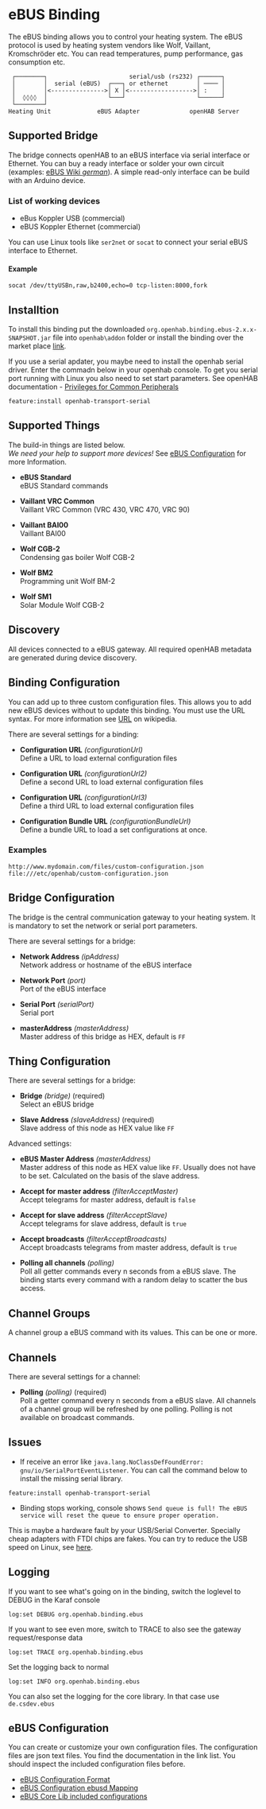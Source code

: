 # eBUS Binding

The eBUS binding allows you to control your heating system. The eBUS protocol is
used by heating system vendors like Wolf, Vaillant, Kromschröder etc. You can
read temperatures, pump performance, gas consumption etc.

     ┌────────┐                       serial/usb (rs232) ┌──────┐
     │        │  serial (eBUS)  ┌───┐ or ethernet        │ ──── │
     │        │<--------------->│ X │<------------------>│ :    │
     │  ◊◊◊◊  │                 └───┘                    └──────┘
     └────────┘
    Heating Unit             eBUS Adapter              openHAB Server

## Supported Bridge

The bridge connects openHAB to an eBUS interface via serial interface or
Ethernet. You can buy a ready interface or solder your own circuit
(examples: [eBUS Wiki *german*](http://ebus-wiki.org/doku.php/ebus/ebuskonverter)).
A simple read-only interface can be build with an Arduino device.

### List of working devices

- eBus Koppler USB (commercial)
- eBUS Koppler Ethernet (commercial)

You can use Linux tools like `ser2net` or `socat` to connect your serial
eBUS interface to Ethernet.

#### Example

    socat /dev/ttyUSBn,raw,b2400,echo=0 tcp-listen:8000,fork

## Installtion

To install this binding put the downloaded `org.openhab.binding.ebus-2.x.x-SNAPSHOT.jar` file into `openhab\addon` folder or install the binding over the market place [link](https://marketplace.eclipse.org/content/ebus-20-binding).

If you use a serial apdater, you maybe need to install the openhab serial driver. Enter the commadn below in your openhab console. To get you serial port running with Linux you also need to set start parameters. See openHAB documentation - [Privileges for Common Peripherals](http://docs.openhab.org/installation/linux.html#privileges-for-common-peripherals)

```
feature:install openhab-transport-serial
```

## Supported Things

The build-in things are listed below.  
_We need your help to support more devices!_ See 
[eBUS Configuration](#ebus-configuration) for more Information.

- **eBUS Standard**  
eBUS Standard commands

- **Vaillant VRC Common**  
Vaillant VRC Common (VRC 430, VRC 470, VRC 90)

- **Vaillant BAI00**  
Vaillant BAI00

- **Wolf CGB-2**  
Condensing gas boiler Wolf CGB-2

- **Wolf BM2**  
Programming unit Wolf BM-2

- **Wolf SM1**  
Solar Module Wolf CGB-2

## Discovery

All devices connected to a eBUS gateway. All required openHAB metadata are 
generated during device discovery. 

## Binding Configuration

You can add up to three custom configuration files. This allows you to add new 
eBUS devices without to update this binding. You must use the URL syntax. 
For more information see [URL](https://en.wikipedia.org/wiki/URL) on wikipedia.

There are several settings for a binding:

- **Configuration URL** _(configurationUrl)_  
Define a URL to load external configuration files

- **Configuration URL** _(configurationUrl2)_  
Define a second URL to load external configuration files

- **Configuration URL** _(configurationUrl3)_  
Define a third URL to load external configuration files

- **Configuration Bundle URL** _(configurationBundleUrl)_  
Define a bundle URL to load a set configurations at once.


### Examples

    http://www.mydomain.com/files/custom-configuration.json
    file:///etc/openhab/custom-configuration.json

## Bridge Configuration

The bridge is the central communication gateway to your heating system. It is 
mandatory to set the network or serial port parameters.

There are several settings for a bridge:

- **Network Address** _(ipAddress)_  
Network address or hostname of the eBUS interface

- **Network Port** _(port)_  
Port of the eBUS interface

- **Serial Port** _(serialPort)_  
Serial port

- **masterAddress** _(masterAddress)_  
Master address of this bridge as HEX, default is `FF`

## Thing Configuration

There are several settings for a bridge:

- **Bridge** _(bridge)_ (required)  
Select an eBUS bridge

- **Slave Address** _(slaveAddress)_ (required)  
Slave address of this node as HEX value like `FF`

Advanced settings:

- **eBUS Master Address** _(masterAddress)_  
Master address of this node as HEX value like `FF`. Usually does not have to 
be set. Calculated on the basis of the slave address.

- **Accept for master address** _(filterAcceptMaster)_  
Accept telegrams for master address, default is `false`

- **Accept for slave address** _(filterAcceptSlave)_  
Accept telegrams for slave address, default is `true`

- **Accept broadcasts** _(filterAcceptBroadcasts)_  
Accept broadcasts telegrams from master address, default is `true`

- **Polling all channels** _(polling)_  
Poll all getter commands every n seconds from a eBUS slave. The binding starts
every command with a random delay to scatter the bus access.


## Channel Groups

A channel group a eBUS command with its values. This can be one or more.

## Channels

There are several settings for a channel:

- **Polling** _(polling)_ (required)  
Poll a getter command every n seconds from a eBUS slave. All channels of a 
channel group will be refreshed by one polling. Polling is not available on 
broadcast commands.

## Issues

* If receive an error like
  `java.lang.NoClassDefFoundError: gnu/io/SerialPortEventListener`. You can call
  the command below to install the missing serial library.

```
feature:install openhab-transport-serial
```

* Binding stops working, console shows
  `Send queue is full! The eBUS service will reset the queue to ensure proper operation.`

This is maybe a hardware fault by your USB/Serial Converter. Specially cheap
adapters with FTDI chips are fakes. You can try to reduce the USB speed on 
Linux, see [here](https://github.com/raspberrypi/linux/issues/1187).

## Logging

If you want to see what's going on in the binding, switch the loglevel to DEBUG
in the Karaf console

```
log:set DEBUG org.openhab.binding.ebus
```

If you want to see even more, switch to TRACE to also see the gateway
request/response data

```
log:set TRACE org.openhab.binding.ebus
```

Set the logging back to normal

```
log:set INFO org.openhab.binding.ebus
```

You can also set the logging for the core library. In that case use
``de.csdev.ebus``

## eBUS Configuration

You can create or customize your own configuration files. The configuration files are json text files. You find the documentation
in the link list. You should inspect the included configuration files before.

* [eBUS Configuration Format](https://github.com/csowada/ebus/blob/master/de.csdev.ebus/doc/configuration.md)
* [eBUS Configuration ebusd Mapping](https://github.com/csowada/ebus/blob/master/de.csdev.ebus/doc/ebusd-mapping.md)
* [eBUS Core Lib included configurations](https://github.com/csowada/ebus/tree/master/de.csdev.ebus/src/main/resources/commands)